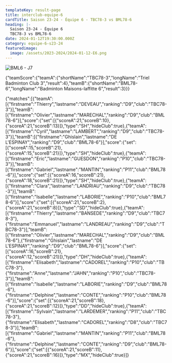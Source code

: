 ```yaml
---
templateKey: result-page
title: interclub-equipe-6
cardTitle: Saison 23-24 - Équipe 6 - TBC78-3 vs BML78-6 
heading: |-
  Saison 23-24 - Équipe 6
  TBC78-3 vs BML78-6
date: 2024-01-12T19:30:00.000Z
category: equipe-6-s23-24
featuredimage:
  image: /assets/2023-2024/2024-01-12-E6.png
---
```

![](/assets/2023-2024/2024-01-12-E6.png "BML6 - J7")

<teamscoreboard>{"teamScore":{"teamA":{"shortName":"TBC78-3","longName":"Triel Badminton Club 3","result":4},"teamB":{"shortName":"BML78-6","longName":"Badminton Maisons-laffitte 6","result":3}}}</teamscoreboard>

<scoreboard>{"matches":[{"teamA":[{"firstname":"Thierry","lastname":"DEVEAU","ranking":"D9","club":"TBC78-3"}],"teamB":[{"firstname":"Olivier","lastname":"MARECHAL","ranking":"D9","club":"BML78-6"}],"score":{"set":[{"scoreA":21,"scoreB":10},{"scoreA":21,"scoreB":13}]},"type":"SH","hideClub":true},{"teamA":[{"firstname":"Cyril","lastname":"LAMBERT","ranking":"D9","club":"TBC78-3"}],"teamB":[{"firstname":"Ghislain","lastname":"DE L'ESPINAY","ranking":"D9","club":"BML78-6"}],"score":{"set":[{"scoreA":15,"scoreB":21},{"scoreA":15,"scoreB":21}]},"type":"SH","hideClub":true},{"teamA":[{"firstname":"Eric","lastname":"GUESDON","ranking":"P10","club":"TBC78-3"}],"teamB":[{"firstname":"Gabriel","lastname":"MANTIN","ranking":"P11","club":"BML78-6"}],"score":{"set":[{"scoreA":16,"scoreB":21},{"scoreA":18,"scoreB":21}]},"type":"SH","hideClub":true},{"teamA":[{"firstname":"Clara","lastname":"LANDRIAU","ranking":"D9","club":"TBC78-3"}],"teamB":[{"firstname":"Isabelle","lastname":"LABORIE","ranking":"P10","club":"BML78-6"}],"score":{"set":[{"scoreA":21,"scoreB":2},{"scoreA":21,"scoreB":8}]},"type":"SD","hideClub":true},{"teamA":[{"firstname":"Thierry","lastname":"BANSEDE","ranking":"D9","club":"TBC78-3"},{"firstname":"Emmanuel","lastname":"LANDREAU","ranking":"D9","club":"TBC78-3"}],"teamB":[{"firstname":"Olivier","lastname":"MARECHAL","ranking":"D9","club":"BML78-6"},{"firstname":"Ghislain","lastname":"DE L'ESPINAY","ranking":"D9","club":"BML78-6"}],"score":{"set":[{"scoreA":16,"scoreB":21},{"scoreA":12,"scoreB":21}]},"type":"DH","hideClub":true},{"teamA":[{"firstname":"Elisabeth","lastname":"CADOREL","ranking":"P10","club":"TBC78-3"},{"firstname":"Anne","lastname":"JAHN","ranking":"P10","club":"TBC78-3"}],"teamB":[{"firstname":"Isabelle","lastname":"LABORIE","ranking":"D9","club":"BML78-6"},{"firstname":"Delphine","lastname":"CONTE","ranking":"P10","club":"BML78-6"}],"score":{"set":[{"scoreA":21,"scoreB":18},{"scoreA":21,"scoreB":12}]},"type":"DD","hideClub":true},{"teamA":[{"firstname":"Sylvain","lastname":"LARDEMER","ranking":"P11","club":"TBC78-3"},{"firstname":"Elisabeth","lastname":"CADOREL","ranking":"D8","club":"TBC78-3"}],"teamB":[{"firstname":"Gabriel","lastname":"MANTIN","ranking":"P11","club":"BML78-6"},{"firstname":"Delphine","lastname":"CONTE","ranking":"D9","club":"BML78-6"}],"score":{"set":[{"scoreA":21,"scoreB":11},{"scoreA":21,"scoreB":16}]},"type":"MX","hideClub":true}]}</scoreboard>
